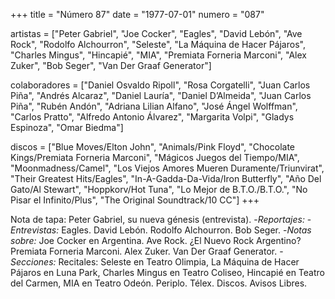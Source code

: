+++
title = "Número 87"
date = "1977-07-01"
numero = "087"

artistas = ["Peter Gabriel", "Joe Cocker", "Eagles", "David Lebón", "Ave Rock", "Rodolfo Alchourron", "Seleste", "La Máquina de Hacer Pájaros", "Charles Mingus", "Hincapié", "MIA", "Premiata Forneria Marconi", "Alex Zuker", "Bob Seger", "Van Der Graaf Generator"] 

colaboradores = ["Daniel Osvaldo Ripoll", "Rosa Corgatelli", "Juan Carlos Piña", "Andrés Alcaraz", "Daniel Lauría", "Daniel D’Almeida", "Juan Carlos Piña", "Rubén Andón", "Adriana Lilian Alfano", "José Ángel Wolffman", "Carlos Pratto", "Alfredo Antonio Álvarez", "Margarita Volpi", "Gladys Espinoza", "Omar Biedma"]


discos = ["Blue Moves/Elton John", "Animals/Pink Floyd", "Chocolate Kings/Premiata Forneria Marconi", "Mágicos Juegos del Tiempo/MIA", "Moonmadness/Camel", "Los Viejos Amores Mueren Duramente/Triunvirat", "Their Greatest Hits/Eagles", "In-A-Gadda-Da-Vida/Iron Butterfly", "Año Del Gato/Al Stewart", "Hoppkorv/Hot Tuna", "Lo Mejor de B.T.O./B.T.O.", "No Pisar el Infinito/Plus", "The Original Soundtrack/10 CC"]
+++

Nota de tapa: Peter Gabriel, su nueva génesis (entrevista). 
-*Reportajes:*
-*Entrevistas:*
Eagles. 
David Lebón. 
Rodolfo Alchourron.
Bob Seger. 
-*Notas sobre:*
Joe Cocker en Argentina. 
Ave Rock. 
¿El Nuevo Rock Argentino?
Premiata Forneria Marconi. 
Alex Zuker.
Van Der Graaf Generator.
-*Secciones:*
Recitales: Seleste en Teatro Olimpia, La Máquina de Hacer Pájaros en Luna Park, Charles Mingus en Teatro Coliseo, Hincapié en Teatro del Carmen, MIA en Teatro Odeón. 
Periplo. Télex. Discos. Avisos Libres. 

